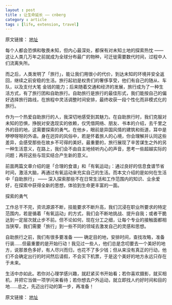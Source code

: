 ```yaml
---
layout : post
title : 让生命延长 —— cnberg
category : article
tags : [life, extension, travel]
---
```


原文链接： [地址](http://cnberg.com/archive/lengthen-your-life-travel)

每个人都会恐惧和敬畏未知，但内心最深处，都保有对未知土地的探索热忱 —— 这让人类几万年之前就成为全球分布最广的物种，可迁徙需要数代时间，过程中人们流离失所。

而之后，人类发明了「旅行」，能让我们用很小的代价，到达未知的环境并安全返回，继续之前安稳的生活。旅行起初是权贵们的奢侈享受，他们有自己的随从、车队，以及支付大笔 金钱的能力；后来随着交通和经济的发展，旅行成为了一种生活方式，有了旅行团和自助旅行。自助旅行是旅行的最佳形式，我们能按自己的偏好选择旅行路线，在旅程中灵活调整时间安排，最终收获一段个性化而非模式化的旅行。

作为一个热爱自助旅行的人，我深切地感受到其魅力。在自助旅行时，我们克服对未知的恐惧，挣脱对安逸现实的依赖，仅凭借网络、朋友、书本的介绍，去千里之外的目的地，这需要探索的勇气。在他乡，眼前是异国风情的建筑和街道，耳中是咿咿呀呀的外语。身在迥异的风俗中，若是怀着旅人的心境，你会理解并认同这些差异，会感受那些在故乡不可得的美好。最重要的，旅行展现了辛苦谋生之外的另一种生活意义，在路上，我们会不由自主地倾听内心的声音，思考一些超越实际的问题；再将这些与现实结合产生新的意义。

前面两篇文章介绍的是「合理的食谱」和「有氧运动」：通过良好的信息食谱节省时间，激活大脑，再通过有氧运动来充实自己的生活。而本文介绍的是如何在生活中「自助旅行」 —— 深入探索那些不在日常生活和工作范围内的知识、业余爱好，在探索中获得全新的思想，体验到生命更丰富的一面。

探索的勇气

工作总干不完，资讯源源不断，技能要求不断升高，我们沉浸在职业所要求的特定范围内，若是循着「有氧运动」的方式，我们会不断地挑战、提升自我；或者干脆达到一定层次就止步不前。但不论如何，现在分工之细，让每个专业的接触面都相当狭窄，我们需要「旅行」到一些不同的领域去激发自己的灵感和思想。

自助旅行之前，我们有很多要准备 —— 确定目的地，安排时间，查找攻略，准备行装……但最重要的是开始行动！我见过一些人，他们总是念叨要去一个美好的地方，说那景色多好，有人尽兴而归，也花不了多少钱；但从来没有真正的行动，他们不会确定出行的时间然后请假，不会买下机票，于是这个美好的地方永远只存在于未来。

生活中亦如此。若你对心理学感兴趣，就赶紧买书开始看；若你喜欢摄影，就买相机，并把它当做一项学问来看待；若你想去户外运动，就立即找人约好时间和目的地……总之，先迈出行动的第一步，再准备！

原文链接： [地址](http://cnberg.com/archive/lengthen-your-life-travel)